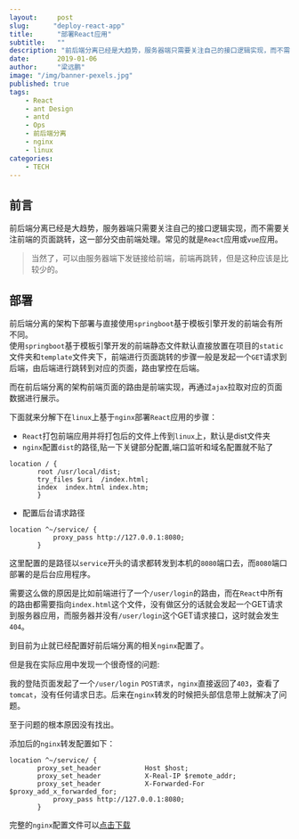 ```yaml
---
layout:     post 
slug:      "deploy-react-app"
title:      "部署React应用"
subtitle:   ""
description: "前后端分离已经是大趋势，服务器端只需要关注自己的接口逻辑实现，而不需要关注前端的页面跳转，这一部分交由前端处理。常见的就是React应用或vue应用"
date:       2019-01-06
author:     "梁远鹏"
image: "/img/banner-pexels.jpg"
published: true
tags:
    - React
    - ant Design 
    - antd
    - Ops
    - 前后端分离
    - nginx
    - linux
categories: 
    - TECH
---
```


## 前言
前后端分离已经是大趋势，服务器端只需要关注自己的接口逻辑实现，而不需要关注前端的页面跳转，这一部分交由前端处理。常见的就是``React``应用或``vue``应用。

> 当然了，可以由服务器端下发链接给前端，前端再跳转，但是这种应该是比较少的。

## 部署

前后端分离的架构下部署与直接使用``springboot``基于模板引擎开发的前端会有所不同。  
使用``springboot``基于模板引擎开发的前端静态文件默认直接放置在项目的``static``文件夹和``template``文件夹下，前端进行页面跳转的步骤一般是发起一个``GET``请求到后端，由后端进行跳转到对应的页面，路由掌控在后端。  

而在前后端分离的架构前端页面的路由是前端实现，再通过``ajax``拉取对应的页面数据进行展示。  

下面就来分解下在``linux``上基于``nginx``部署``React``应用的步骤：  

 - ``React``打包前端应用并将打包后的文件上传到``linux``上，默认是dist文件夹  
 - ``nginx``配置``dist``的路径,贴一下关键部分配置,端口监听和域名配置就不贴了  
 
 ```
 location / {
	    root /usr/local/dist;
	    try_files $uri  /index.html;
	    index  index.html index.htm;
        }
 ```  
 
 - 配置后台请求路径  
 
 ```
 location ^~/service/ {
            proxy_pass http://127.0.0.1:8080;
        }
 ```  
 这里配置的是路径以``service``开头的请求都转发到本机的``8080``端口去，而``8080``端口部署的是后台应用程序。  
 
 需要这么做的原因是比如前端进行了一个``/user/login``的路由，而在``React``中所有的路由都需要指向``index.html``这个文件，没有做区分的话就会发起一个GET请求到服务器应用，而服务器并没有``/user/login``这个GET请求接口，这时就会发生``404``。  
 
 到目前为止就已经配置好前后端分离的相关``nginx``配置了。  
 
 但是我在实际应用中发现一个很奇怪的问题:  
 
 我的登陆页面发起了一个``/user/login`` ``POST请求``，``nginx``直接返回了``403``，查看了``tomcat``，没有任何请求日志。后来在``nginx``转发的时候把头部信息带上就解决了问题。  
 
 至于问题的根本原因没有找出。  
 
 添加后的``nginx``转发配置如下：  
 ``` 
 location ^~/service/ {
	    proxy_set_header           Host $host;
        proxy_set_header           X-Real-IP $remote_addr;
        proxy_set_header           X-Forwarded-For $proxy_add_x_forwarded_for;
            proxy_pass http://127.0.0.1:8080;
        }
 ```   
 
 完整的``nginx``配置文件可以[点击下载](https://res.cloudinary.com/lyp/raw/upload/v1546749137/hugo/blog.github.io/tech/nginx.conf)



